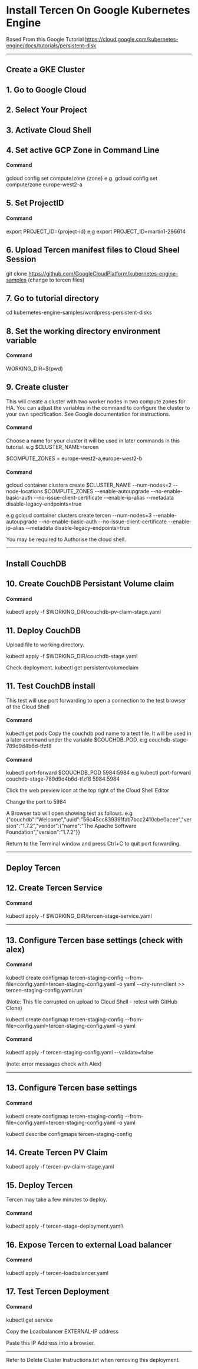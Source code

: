# __Install Tercen On Google Kubernetes Engine__

Based From this Google Tutorial
https://cloud.google.com/kubernetes-engine/docs/tutorials/persistent-disk

----
## Create a GKE Cluster

## 1. Go to Google Cloud


## 2. Select Your Project


## 3. Activate Cloud Shell

## 4. Set active GCP Zone in Command Line

#### Command
gcloud config set compute/zone {zone}
e.g.
gcloud config set compute/zone europe-west2-a

## 5. Set ProjectID
#### Command
export PROJECT_ID={project-id}
e.g
export PROJECT_ID=martin1-296614

## 6. Upload Tercen manifest files to Cloud Sheel Session
git clone https://github.com/GoogleCloudPlatform/kubernetes-engine-samples
(change to tercen files)

## 7. Go to tutorial directory
cd kubernetes-engine-samples/wordpress-persistent-disks

## 8. Set the working directory environment variable 

#### Command
WORKING_DIR=$(pwd)

## 9. Create cluster
This will create a cluster with two worker nodes in two compute zones for HA. You can adjust the variables in the command to configure the cluster to your own specification. See Google documentation for instructions. 

#### Command
Choose a name for your cluster it will be used in later commands in this tutorial.
e.g
$CLUSTER_NAME=tercen

$COMPUTE_ZONES = europe-west2-a,europe-west2-b

#### Command
gcloud container clusters create $CLUSTER_NAME  --num-nodes=2 --node-locations $COMPUTE_ZONES --enable-autoupgrade --no-enable-basic-auth --no-issue-client-certificate --enable-ip-alias --metadata disable-legacy-endpoints=true

e.g
gcloud container clusters create tercen  --num-nodes=3 --enable-autoupgrade --no-enable-basic-auth --no-issue-client-certificate --enable-ip-alias --metadata disable-legacy-endpoints=true

You may be required to Authorise the cloud shell.

----

## Install CouchDB

## 10. Create CouchDB Persistant Volume claim

#### Command
kubectl apply -f $WORKING_DIR/couchdb-pv-claim-stage.yaml

## 11. Deploy CouchDB
Upload file to working directory.

kubectl apply -f $WORKING_DIR/couchdb-stage.yaml

Check deployment.
kubectl get persistentvolumeclaim


## 11. Test CouchDB install 
This test will use port forwarding to open a connection to the test browser of the Cloud Shell 

#### Command
kubectl get pods
Copy the couchdb pod name to a text file. It will be used in a later command under the variable $COUCHDB_POD.
e.g
couchdb-stage-789d9d4b6d-tfzf8

#### Command
kubectl port-forward $COUCHDB_POD 5984:5984
e.g
kubectl port-forward couchdb-stage-789d9d4b6d-tfzf8 5984:5984

Click the web preview icon at the top right of the Cloud Shell Editor

Change the port to 5984

A Browser tab will open showing test as follows.
e.g
{"couchdb":"Welcome","uuid":"56c45cc839391fab7bcc2410cbe0acee","version":"1.7.2","vendor":{"name":"The Apache Software Foundation","version":"1.7.2"}}

Return to the Terminal window and press Ctrl+C to quit port forwarding.

----

## Deploy Tercen

## 12. Create Tercen Service

#### Command
kubectl apply -f $WORKING_DIR/tercen-stage-service.yaml

----------------------------------------------------------------------------
## 13. Configure Tercen base settings (check with alex)

#### Command
kubectl create configmap tercen-staging-config --from-file=config.yaml=tercen-staging-config.yaml -o yaml --dry-run=client >> tercen-staging-config.yaml.run

(Note: This file corrupted on upload to Cloud Shell - retest with GitHub Clone)

kubectl create configmap tercen-staging-config --from-file=config.yaml=tercen-staging-config.yaml -o yaml

#### Command
kubectl apply -f tercen-staging-config.yaml --validate=false

(note: error messages check with Alex)

-----------------------------------------------------------------------------------

## 13. Configure Tercen base settings

#### Command
kubectl create configmap tercen-staging-config --from-file=config.yaml=tercen-staging-config.yaml -o yaml

kubectl describe configmaps tercen-staging-config

## 14. Create Tercen PV Claim

kubectl apply -f tercen-pv-claim-stage.yaml

## 15. Deploy Tercen
Tercen may take a few minutes to deploy.

#### Command
kubectl apply -f tercen-stage-deployment.yaml\


## 16. Expose Tercen to external Load balancer

#### Command
kubectl apply -f tercen-loadbalancer.yaml


## 17. Test Tercen Deployment

#### Command
kubectl get service


Copy the Loadbalancer EXTERNAL-IP address 

Paste this IP Address into a browser.

----

Refer to Delete Cluster Instructions.txt when removing this deployment.